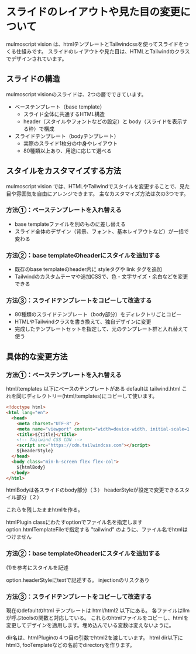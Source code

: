 # スライドのレイアウトや見た目の変更について

mulmoscript vision は、htmlテンプレートとTailwindcssを使ってスライドをつくる仕組みです。
スライドのレイアウトや見た目は、HTMLとTailwindのクラスでデザインされています。

## スライドの構造

mulmoscript visionのスライドは、2つの層でできています。

- ベーステンプレート（base template）
  - スライド全体に共通するHTML構造
  - header（スタイルやフォントなどの設定）と body（スライドを表示する枠）で構成
- スライドテンプレート（bodyテンプレート）
  - 実際のスライド1枚分の中身やレイアウト
  - 80種類以上あり、用途に応じて選べる


## スタイルをカスタマイズする方法

mulmoscript vision では、HTMLやTailwindでスタイルを変更することで、見た目や雰囲気を自由にアレンジできます。
主なカスタマイズ方法は次の3つです。

### 方法①：ベーステンプレートを入れ替える

- base templateファイルを別のものに差し替える
- スライド全体のデザイン（背景、フォント、基本レイアウトなど）が一括で変わる

### 方法②：base templateのheaderにスタイルを追加する

- 既存のbase templateのheader内に styleタグや link タグを追加
- Tailwindのカスタムテーマや追加CSSで、色・文字サイズ・余白などを変更できる

### 方法③：スライドテンプレートをコピーして改造する

- 80種類のスライドテンプレート（body部分）をディレクトリごとコピー
- HTMLやTailwindクラスを書き換えて、独自デザインに変更
- 完成したテンプレートセットを指定して、元のテンプレート群と入れ替えて使う


## 具体的な変更方法

### 方法①：ベーステンプレートを入れ替える

html/templates 以下にベースのテンプレートがある
defaultは tailwind.html
これを同じディレクトリー(html/templates)にコピーして使います。

```html
<!doctype html>
<html lang="en">
  <head>
    <meta charset="UTF-8" />
    <meta name="viewport" content="width=device-width, initial-scale=1.0" />
    <title>${title}</title>
    <!-- Tailwind CSS CDN -->
    <script src="https://cdn.tailwindcss.com"></script>
    ${headerStyle}
  </head>
  <body class="min-h-screen flex flex-col">
    ${htmlBody}
  </body>
</html>
```

htmlBodyは各スライドのbody部分（３）
headerStyleが設定で変更できるスタイル部分（２）

これらを残したままhtmlを作る。

htmlPlugin classにわたすoptionでファイル名を指定します
option.htmlTemplateFileで指定する
"tailwind" のように、ファイル名でhtmlはつけません

### 方法②：base templateのheaderにスタイルを追加する
(1)を参考にスタイルを記述

option.headerStyleにtextで記述する。
injectionのリスクあり

### 方法③：スライドテンプレートをコピーして改造する

現在のdefaultのhtml テンプレートは html/html2 以下にある。
各ファイルはllmが呼ぶtoolsの関数と対応している。
これらのhtmlファイルをコピーし、htmlを変更してデザインを適用します。埋め込んでいる変数は変えないように。

dir名は、htmlPluginの４つ目の引数でhtml2を渡しています。
html dir以下にhtml3, fooTemplateなどの名前でdirectoryを作ります。







